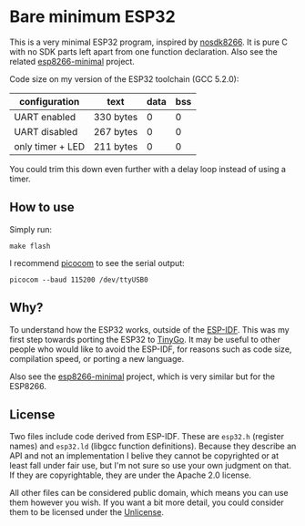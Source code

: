 # Bare minimum ESP32

This is a very minimal ESP32 program, inspired by
[nosdk8266](https://github.com/cnlohr/nosdk8266). It is pure C with no SDK parts
left apart from one function declaration. Also see the related
[esp8266-minimal](https://github.com/aykevl/esp8266-minimal) project.

Code size on my version of the ESP32 toolchain (GCC 5.2.0):

| configuration    | text      | data | bss |
| ---------------- | --------- | ---- | --- |
| UART enabled     | 330 bytes | 0    | 0   |
| UART disabled    | 267 bytes | 0    | 0   |
| only timer + LED | 211 bytes | 0    | 0   |

You could trim this down even further with a delay loop instead of using a
timer.

## How to use

Simply run:

    make flash

I recommend [picocom](https://github.com/npat-efault/picocom) to see the serial
output:

    picocom --baud 115200 /dev/ttyUSB0

## Why?

To understand how the ESP32 works, outside of the
[ESP-IDF](https://github.com/espressif/esp-idf). This was my first step towards
porting the ESP32 to [TinyGo](https://tinygo.org/). It may be useful to other
people who would like to avoid the ESP-IDF, for reasons such as code size,
compilation speed, or porting a new language.

Also see the [esp8266-minimal](https://github.com/aykevl/esp8266-minimal)
project, which is very similar but for the ESP8266.

## License

Two files include code derived from ESP-IDF. These are `esp32.h` (register
names) and `esp32.ld` (libgcc function definitions). Because they describe an
API and not an implementation I belive they cannot be copyrighted or at least
fall under fair use, but I'm not sure so use your own judgment on that. If they
are copyrightable, they are under the Apache 2.0 license.

All other files can be considered public domain, which means you can use them
however you wish. If you want a bit more detail, you could consider them to be
licensed under the [Unlicense](https://unlicense.org/).
